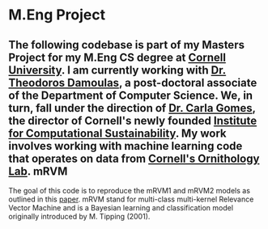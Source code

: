 M.Eng Project
==============
The following codebase is part of my Masters Project for my M.Eng CS degree at [Cornell University](http://www.cs.cornell.edu/). I am currently working with [Dr. Theodoros Damoulas](http://www.cs.cornell.edu/~damoulas/Site/td.html), a post-doctoral associate of the Department of Computer Science. We, in turn, fall under the direction of [Dr. Carla Gomes](http://www.cs.cornell.edu/gomes/), the director of Cornell's newly founded [Institute for Computational Sustainability](http://www.cis.cornell.edu/ics/). My work involves working with machine learning code that operates on data from [Cornell's Ornithology Lab](http://www.birds.cornell.edu/).
mRVM
----
The goal of this code is to reproduce the mRVM1 and mRVM2 models as outlined in this [paper](http://www.cs.cornell.edu/~damoulas/Site/publications_files/TNN-2010-P-1894.R2.pdf). mRVM stand for multi-class multi-kernel Relevance Vector Machine and is a Bayesian learning and classification model originally introduced by M. Tipping (2001).